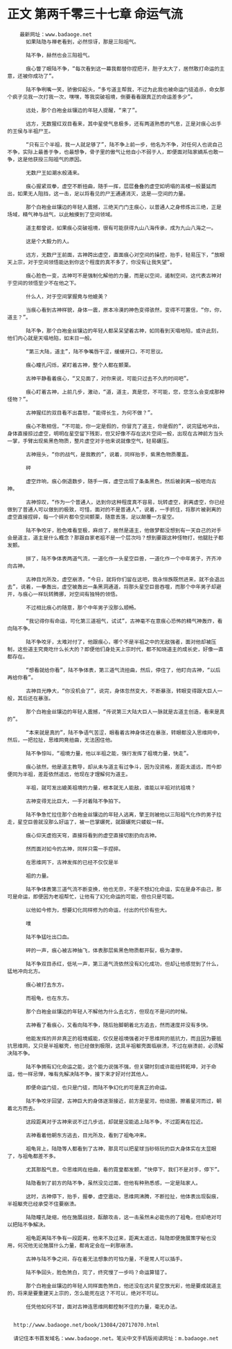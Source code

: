 # 正文 第两千零三十七章 命运气流
        最新网址：www.badaoge.net
          如果陆隐与禅老看到，必然惊讶，那是三阳祖气。
      
          陆不争，赫然也会三阳祖气。
      
          痕心瞥了眼陆不争，“每次看到这一幕我都替你捏把汗，胆子太大了，居然敢打命运的主意，还被你成功了”。
      
          陆不争咧嘴一笑，骄傲仰起头，“多亏道主帮我，不过为此我也被命运门徒追杀，命女那个疯子见我一次打我一次，嘿嘿，等我突破祖境，倒要看看跟真正的命运差多少”。
      
          远处，那个白袍金丝镶边的年轻人提醒，“来了”。
      
          远方，无数猩红双目看来，其中星使气息极多，还有两道熟悉的气息，正是对痕心出手的王侯与半祖尸王。
      
          “只有三个半祖，我一人就足够了”，陆不争上前一步，他名为不争，对任何人也说自己不争，实际上最善于争，也最想争，骨子里的傲气让他自小不弱于人，即便面对陆家嫡系也敢一争，这是他获授三阳祖气的原因。
      
          无数尸王如潮水般涌来。
      
          痕心握紧双拳，虚空不断扭曲，随手一挥，层层叠叠的虚空如坍塌的高楼一般蔓延而出，如果无人阻挡，这一击，足以将看见的尸王通通消灭，这是——空间的力量。
      
          那个白袍金丝镶边的年轻人震撼，三绝天门门主痕心，以普通人之身修炼出三绝，正是场域，精气神与战气，以此触摸到了空间领域。
      
          道主都曾说，如果痕心突破祖境，很有可能获得九山八海传承，成为九山八海之一。
      
          这是个大毅力的人。
      
          远方，无数尸王前面，古神跨出虚空，直面痕心对空间的操控，抬手，轻易压下，“放眼天上宗，对于空间领悟能达到你这个程度的真不多了，你没有让我失望”。
      
          痕心脸色一变，古神可不是强制化解他的力量，而是以空间，遏制空间，这代表古神对于空间的领悟至少不在他之下。
      
          什么人，对于空间掌握竟与他媲美？
      
          当痕心看到古神样貌，身体一震，原本冷漠的神色变得骇然，变得不可置信，“你，你，道主？”。
      
          陆不争，那个白袍金丝镶边的年轻人都呆呆望着古神，如同看到天塌地陷，或许此刻，他们内心就是天塌地陷，如末日一般。
      
          “第三大陆，道主”，陆不争嘴唇干涩，缓缓开口，不可思议。
      
          痕心瞳孔闪烁，紧盯着古神，整个人都在颤栗。
      
          古神平静看着痕心，“又见面了，对你来说，可能只过去不久的时间吧”。
      
          痕心盯着古神，上前几步，激动，“道，道主，真是您，不可能，您，您怎么会变成那种怪物？”。
      
          古神猩红的双目看不出喜怒，“能得长生，为何不做？”。
      
          痕心不敢相信，“不可能，你一定是假的，你冒充了道主，你是假的”，说完猛地冲出，身体直接掠过虚空，明明在星空留下残影，但又好像不存在这片空间一般，出现在古神前方当头一掌，手臂出现紫黑色物质，整片虚空对于他来说就像空气，轻易碾压。
      
          古神摇头，“你的战气，是我教的”，说着，同样抬手，紫黑色物质覆盖。
      
          砰
      
          虚空炸响，痕心倒退数步，随手一挥，虚空出现了条条黑色，然后被剥离一般咂向古神。
      
          古神惊叹，“作为一个普通人，达到你这种程度真不容易，玩转虚空，剥离虚空，你已经做到了普通人可以做到的极致，可惜，面对的不是普通人”，说着，一手抓住，将那片被剥离的虚空直接捏碎，每一个碎片都令空间颤栗，随意丢落，足以颠覆一方星空。
      
          陆不争咬牙，脸色难看至极，麻烦了，居然是道主，他做梦都没想到有一天自己的对手会是道主，道主是什么概念？那跟自家老祖不是一个层次吗？想到要跟这种怪物打，他腿肚子都发颤。
      
          拼了，陆不争体表两道气流，一道化作一头星空巨兽，一道化作一个中年男子，齐齐冲向古神。
      
          古神目光所及，虚空崩溃，“今日，就将你们留在这吧，我永恒族既然进来，就不会退出去”，说着，一拳轰出，虚空被轰出一条黑洞通道，将那头星空巨兽吞噬，而那个中年男子却避开，与痕心一样玩转腾挪，对空间有独特的领悟。
      
          不过相比痕心的随意，那个中年男子没那么顺畅。
      
          “我记得你有命运，可化第三道祖气，试试”，古神毫不在意痕心恐怖的精气神轰炸，看向陆不争。
      
          陆不争咬牙，太难对付了，他跟痕心，哪个不是半祖之中的无敌强者，面对他却被压制，这些道主究竟吃什么长大的？即便他们身处天上宗时代，都不知晓道主的成长史，好像一直都存在。
      
          “想看就给你看”，陆不争体表，第三道气流扭曲，然后，停住了，他盯向古神，“以后再给你看”。
      
          古神目光睁大，“你没机会了”，说完，身体忽然变大，不断暴涨，转眼变得跟大巨人一般，其后还在暴涨。
      
          那个白袍金丝镶边的年轻人震撼，“传说第三大陆大巨人一脉就是古道主创造，看来是真的”。
      
          “本来就是真的”，陆不争语气苦涩，眼看着古神身体还在暴涨，转眼都没入思维网中，然后，一把拉扯，思维网竟扭曲，无法困住他。
      
          陆不争惊叫，“祖境力量，他以半祖之能，强行发挥了祖境力量，快走”。
      
          痕心骇然，他是道主教导，却从未与道主有过争斗，因为没资格，差距太遥远，而今即便同为半祖，差距依然遥远，他现在才理解何为道主。
      
          半祖，就可发出媲美祖境的力量，根本就无人能敌，谁能以半祖对抗祖境？
      
          古神变得无比巨大，一手对着陆不争拍下。
      
          陆不争急忙拉住那个白袍金丝镶边的年轻人逃离，擎王则被他以三阳祖气化作的男子拉走，星空巨兽就没那么好运了，被一巴掌碾死，就跟碾死只蝼蚁一样。
      
          痕心仰天虚抱天穹，直接将看到的虚空直接切割扔向古神。
      
          然而面对如今的古神，同样只需一手捏碎。
      
          在思维网下，古神发挥的已经不仅仅是半
      
          祖的力量。
      
          陆不争体表第三道气流不断变换，他也无奈，不是不想幻化命运，实在是身不由己，那可是命运，即便因为老祖帮忙，让他有了幻化命运的可能，但也只是可能。
      
          以他如今修为，想要幻化同样修为的命运，付出的代价有些大。
      
          噗
      
          陆不争猛吐出口血。
      
          砰的一声，痕心被古神抽飞，体表那层紫黑色物质都开裂，极为凄惨。
      
          陆不争双目赤红，低吼一声，第三道气流依然没有幻化成功，但却让他感觉到了什么，猛地冲向北方。
      
          痕心被打去东方。
      
          而祖龟，也在东方。
      
          那个白袍金丝镶边的年轻人不解他为什么去北方，但现在不是问的时候。
      
          古神看了看痕心，又看向陆不争，随后抬脚朝着北方追去，然而速度并没有多快。
      
          他能发挥的并非真正的祖境威能，仅仅是祖境强者对于思维网的抵抗力，而且因为要抵抗思维网，又只是半祖躯壳，他已经做到极限，这具半祖躯壳面临崩溃，不过在崩溃前，必须解决陆不争。
      
          陆不争拥有幻化命运之能，这个能力说强不强，但关键时刻或许能扭转乾坤，对于命运，他一样忌惮，唯有先解决陆不争，接下来才好对付其他人。
      
          即便命运门徒，也只是门徒，而陆不争幻化的可是真正的命运。
      
          陆不争咬牙回望，古神巨大的身体逐渐接近，前方是星河，他绕圈，擦着星河而过，朝着北方而去。
      
          这段距离对于古神来说不过几步远，却就是没能追上陆不争，不过距离在拉近。
      
          古神看着他朝东方逃去，目光所及，看到了祖龟冲来。
      
          祖龟背上，陆隐等人都看到了古神，那具可以把星球当砂砾玩的巨大身体实在太显眼了，与祖龟都差不多。
      
          尤其那股气息，令思维网在扭曲，看的霓皇都发颤，“快停下，我们不是对手，停下”。
      
          陆隐看到了前方的陆不争，虽然没见过面，但他有种熟悉感，一定是陆家人。
      
          这时，古神停下，抬手，握拳，虚空震动，思维网沸腾，不断拉扯，他体表出现裂痕，半祖躯壳已经承受不住要崩溃。
      
          陆隐瞳孔陡缩，他在施展战技，酝酿攻击，这一击虽然未必能伤的了祖龟，但却绝对可以把陆不争解决。
      
          祖龟距离陆不争有一段距离，他来不及过来，距离太遥远，陆隐即便施展策字秘也没用，何况他无论施展什么力量，都肯定会在一刹那崩溃。
      
          古神与陆不争之间，存在着无法想象的可怕力量，不是常人可以插手。
      
          陆不争回头，脸色煞白，完了，终究慢了一步吗？命运算错了。
      
          那个白袍金丝镶边的年轻人同样面色煞白，他还没在这片星空放光彩，他是要成就道主的，将来是要重建天上宗的，怎么能死在这？不可以，绝对不可以。
      
          任凭他如何不甘，面对古神连思维网都控制不住的力量，毫无办法。
      
      
      http://www.badaoge.net/book/13084/20717070.html
      
      请记住本书首发域名：www.badaoge.net。笔尖中文手机版阅读网址：m.badaoge.net